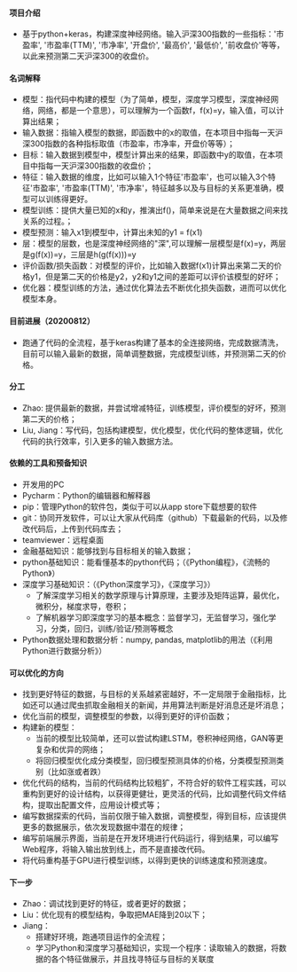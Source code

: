 #### 项目介绍
- 基于python+keras，构建深度神经网络。输入沪深300指数的一些指标：'市盈率', '市盈率(TTM)', '市净率', '开盘价', '最高价', '最低价', '前收盘价'等等，以此来预测第二天沪深300的收盘价。

#### 名词解释
- 模型：指代码中构建的模型（为了简单，模型，深度学习模型，深度神经网络，网络，都是一个意思），可以理解为一个函数f，f(x)=y，输入值，可以计算出结果；
- 输入数据：指输入模型的数据，即函数中的x的取值，在本项目中指每一天沪深300指数的各种指标取值（市盈率，市净率，开盘价等等）；
- 目标：输入数据到模型中，模型计算出来的结果，即函数中y的取值，在本项目中指每一天沪深300指数的收盘价；
- 特征：输入数据的维度，比如可以输入1个特征'市盈率'，也可以输入3个特征'市盈率', '市盈率(TTM)', '市净率'，特征越多以及与目标的关系更准确，模型可以训练得更好。
- 模型训练：提供大量已知的x和y，推演出f()，简单来说是在大量数据之间来找关系的过程。；
- 模型预测：输入x1到模型中，计算出未知的y1 = f(x1)
- 层：模型的层数，也是深度神经网络的"深",可以理解一层模型是f(x)=y，两层是g(f(x))=y，三层是h(g(f(x)))=y
- 评价函数/损失函数：对模型的评价，比如输入数据f(x1)计算出来第二天的价格y1，但是第二天的价格是y2，y2和y1之间的差距可以评价该模型的好坏；
- 优化器：模型训练的方法，通过优化算法去不断优化损失函数，进而可以优化模型本身。

#### 目前进展（20200812）
- 跑通了代码的全流程，基于keras构建了基本的全连接网络，完成数据清洗，目前可以输入最新的数据，简单调整数据，完成模型训练，并预测第二天的价格。

#### 分工
- Zhao: 提供最新的数据，并尝试增减特征，训练模型，评价模型的好坏，预测第二天的价格；
- Liu, Jiang：写代码，包括构建模型，优化模型，优化代码的整体逻辑，优化代码的执行效率，引入更多的输入数据方法。

#### 依赖的工具和预备知识
- 开发用的PC
- Pycharm：Python的编辑器和解释器
- pip：管理Python的软件包，类似于可以从app store下载想要的软件
- git：协同开发软件，可以让大家从代码库（github）下载最新的代码，以及修改代码后，上传到代码库去；
- teamviewer：远程桌面
- 金融基础知识：能够找到与目标相关的输入数据；
- python基础知识：能看懂基本的python代码；（《Python编程》，《流畅的Python》）
- 深度学习基础知识：（《Python深度学习》，《深度学习》）
    - 了解深度学习相关的数学原理与计算原理，主要涉及矩阵运算，最优化，微积分，梯度求导，卷积；
    - 了解机器学习即深度学习的基本概念：监督学习，无监督学习，强化学习，分类，回归，训练/验证/预测等概念
- Python数据处理和数据分析：numpy, pandas, matplotlib的用法（《利用Python进行数据分析》）


#### 可以优化的方向
- 找到更好特征的数据，与目标的关系越紧密越好，不一定局限于金融指标，比如还可以通过爬虫抓取金融相关的新闻，并用算法判断是好消息还是坏消息；
- 优化当前的模型，调整模型的参数，以得到更好的评价函数；
- 构建新的模型：
    - 当前的模型比较简单，还可以尝试构建LSTM，卷积神经网络，GAN等更复杂和优异的网络；
    - 将回归模型优化成分类模型，回归模型预测具体的价格，分类模型预测类别（比如涨或者跌）
- 优化代码的结构，当前的代码结构比较粗犷，不符合好的软件工程实践，可以重构到更好的设计结构，以获得更健壮，更灵活的代码，比如调整代码文件结构，提取出配置文件，应用设计模式等；
- 编写数据探索的代码，当前仅限于输入数据，调整模型，得到目标，应该提供更多的数据展示，依次发现数据中潜在的规律；
- 编写前端展示界面，当前是在开发环境进行代码运行，得到结果，可以编写Web程序，将输入输出放到线上，而不是直接改代码。
- 将代码重构基于GPU进行模型训练，以得到更快的训练速度和预测速度。

#### 下一步
- Zhao：调试找到更好的特征，或者更好的数据；
- Liu：优化现有的模型结构，争取把MAE降到20以下；
- Jiang：
    - 搭建好环境，跑通项目运作的全流程；
    - 学习Python和深度学习基础知识，实现一个程序：读取输入的数据，将数据的各个特征做展示，并且找寻特征与目标的关联度